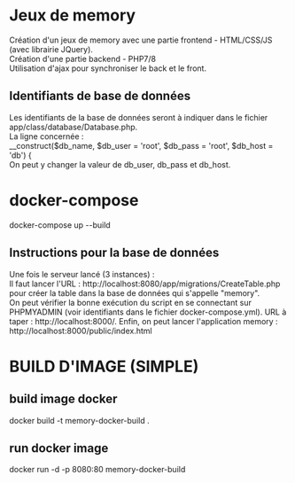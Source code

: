 # Jeux de memory
Création d'un jeux de memory avec une partie frontend - HTML/CSS/JS (avec librairie JQuery).   
Création d'une partie backend - PHP7/8    
Utilisation d'ajax pour synchroniser le back et le front.

## Identifiants de base de données
Les identifiants de la base de données seront à indiquer dans le fichier app/class/database/Database.php.   
La ligne concernée :   
__construct($db_name, $db_user = 'root', $db_pass = 'root', $db_host = 'db') {   
On peut y changer la valeur de db_user, db_pass et db_host.

# docker-compose
docker-compose up --build   

## Instructions pour la base de données   
Une fois le serveur lancé (3 instances) :   
Il faut lancer l'URL : http://localhost:8080/app/migrations/CreateTable.php pour créer la table dans la base de données qui s'appelle "memory".   
On peut vérifier la bonne exécution du script en se connectant sur PHPMYADMIN (voir identifiants dans le fichier docker-compose.yml). URL à taper : http://localhost:8000/.
Enfin, on peut lancer l'application memory : http://localhost:8000/public/index.html

# BUILD D'IMAGE (SIMPLE)

## build image docker
docker build -t memory-docker-build .
## run docker image
docker run -d -p 8080:80 memory-docker-build